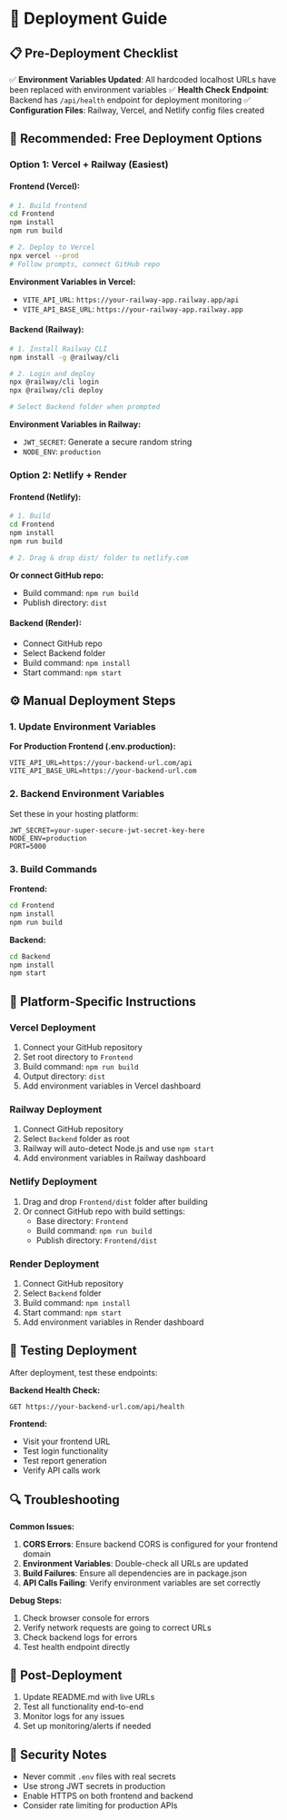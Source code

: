 # 🚀 Deployment Guide

## 📋 Pre-Deployment Checklist

✅ **Environment Variables Updated**: All hardcoded localhost URLs have been replaced with environment variables
✅ **Health Check Endpoint**: Backend has `/api/health` endpoint for deployment monitoring
✅ **Configuration Files**: Railway, Vercel, and Netlify config files created

## 🎯 Recommended: Free Deployment Options

### Option 1: Vercel + Railway (Easiest)

#### Frontend (Vercel):
```bash
# 1. Build frontend
cd Frontend
npm install
npm run build

# 2. Deploy to Vercel
npx vercel --prod
# Follow prompts, connect GitHub repo
```

**Environment Variables in Vercel:**
- `VITE_API_URL`: `https://your-railway-app.railway.app/api`
- `VITE_API_BASE_URL`: `https://your-railway-app.railway.app`

#### Backend (Railway):
```bash
# 1. Install Railway CLI
npm install -g @railway/cli

# 2. Login and deploy
npx @railway/cli login
npx @railway/cli deploy

# Select Backend folder when prompted
```

**Environment Variables in Railway:**
- `JWT_SECRET`: Generate a secure random string
- `NODE_ENV`: `production`

### Option 2: Netlify + Render

#### Frontend (Netlify):
```bash
# 1. Build
cd Frontend
npm install
npm run build

# 2. Drag & drop dist/ folder to netlify.com
```

**Or connect GitHub repo:**
- Build command: `npm run build`
- Publish directory: `dist`

#### Backend (Render):
- Connect GitHub repo
- Select Backend folder
- Build command: `npm install`
- Start command: `npm start`

## ⚙️ Manual Deployment Steps

### 1. Update Environment Variables

**For Production Frontend (.env.production):**
```env
VITE_API_URL=https://your-backend-url.com/api
VITE_API_BASE_URL=https://your-backend-url.com
```

### 2. Backend Environment Variables

Set these in your hosting platform:
```env
JWT_SECRET=your-super-secure-jwt-secret-key-here
NODE_ENV=production
PORT=5000
```

### 3. Build Commands

**Frontend:**
```bash
cd Frontend
npm install
npm run build
```

**Backend:**
```bash
cd Backend
npm install
npm start
```

## 🔧 Platform-Specific Instructions

### Vercel Deployment
1. Connect your GitHub repository
2. Set root directory to `Frontend`
3. Build command: `npm run build`
4. Output directory: `dist`
5. Add environment variables in Vercel dashboard

### Railway Deployment
1. Connect GitHub repository
2. Select `Backend` folder as root
3. Railway will auto-detect Node.js and use `npm start`
4. Add environment variables in Railway dashboard

### Netlify Deployment
1. Drag and drop `Frontend/dist` folder after building
2. Or connect GitHub repo with build settings:
   - Base directory: `Frontend`
   - Build command: `npm run build`
   - Publish directory: `Frontend/dist`

### Render Deployment
1. Connect GitHub repository
2. Select `Backend` folder
3. Build command: `npm install`
4. Start command: `npm start`
5. Add environment variables in Render dashboard

## 🧪 Testing Deployment

After deployment, test these endpoints:

**Backend Health Check:**
```
GET https://your-backend-url.com/api/health
```

**Frontend:**
- Visit your frontend URL
- Test login functionality
- Test report generation
- Verify API calls work

## 🔍 Troubleshooting

**Common Issues:**

1. **CORS Errors**: Ensure backend CORS is configured for your frontend domain
2. **Environment Variables**: Double-check all URLs are updated
3. **Build Failures**: Ensure all dependencies are in package.json
4. **API Calls Failing**: Verify environment variables are set correctly

**Debug Steps:**
1. Check browser console for errors
2. Verify network requests are going to correct URLs
3. Check backend logs for errors
4. Test health endpoint directly

## 📝 Post-Deployment

1. Update README.md with live URLs
2. Test all functionality end-to-end
3. Monitor logs for any issues
4. Set up monitoring/alerts if needed

## 🔐 Security Notes

- Never commit `.env` files with real secrets
- Use strong JWT secrets in production
- Enable HTTPS on both frontend and backend
- Consider rate limiting for production APIs